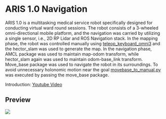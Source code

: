 # ARIS 1.0 Navigation

ARIS 1.0 is a multitasking medical service robot specifically designed for conducting virtual ward round sessions. The robot consists of a 3-wheeled omni-directional mobile platform, and the navigation was carried by utilizing a single sensor, i.e., 2D RP Lidar and ROS Navigation stack. In the mapping phase, the robot was controlled manually using [teleop_keyboard_omni3](https://github.com/YugAjmera/teleop_keyboard_omni3/tree/master) and the hector_slam was used to generate the map. In the navigation phase, AMCL package was used to maintain map-odom transform, while hector_slam again was used to maintain odom-base_link transform. Move_base package was used to navigate the robot in its surroundings. To avoid unnecessary holonomic motion near the goal [movebase_to_manual.py](https://github.com/Anurisha-Dunuwila/ARIS-Navigation/blob/master/src/aris_navigation/movebase_to_manual.py) was executed by passing the move_base package. 

Introduction: [Youtube Video](https://youtu.be/OCDFhqT4-_A)

## Preview

[![](https://markdown-videos-api.jorgenkh.no/youtube/s0P_3uAQFFg)](https://youtu.be/s0P_3uAQFFg)



